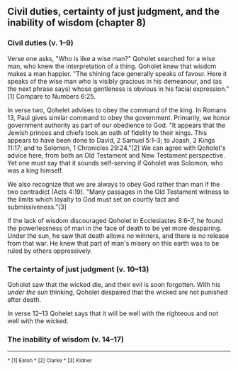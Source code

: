 ## Civil duties, certainty of just judgment, and the inability of wisdom (chapter 8)

### Civil duties (v. 1–9)

Verse one asks, "Who is like a wise man?" Qoholet searched for a wise man, who knew the interpretation of a thing. Qoholet knew that wisdom makes a man happier. "The shining face generally speaks of favour. Here it speaks of the wise man who is visibly gracious in his demeanour, and (as the next phrase says) whose gentleness is obvious in his facial expression."[1] Compare to Numbers 6:25.

In verse two, Qohelet advises to obey the command of the king. In Romans 13, Paul gives similar command to obey the government. Primarily, we honor government authority as part of our obedience to God. "It appears that the Jewish princes and chiefs took an oath of fidelity to their kings. This appears to have been done to David, 2 Samuel 5:1–3; to Joash, 2 Kings 11:17; and to Solomon, 1 Chronicles 29:24."[2] We can agree with Qoholet's advice here, from both an Old Testament and New Testament perspective. Yet one must say that it sounds self-serving if Qoholet was Solomon, who was a king himself.

We also recognize that we are always to obey God rather than man if the two contradict (Acts 4:19). "Many passages in the Old Testament witness to the limits which loyalty to God must set on courtly tact and submissiveness."[3]

<!-- "The highest wisdom is submission to things as they are ... Yet in doing all this there will abide in the heart the recognition of abounding injustice." (Morgan)-->

If the lack of wisdom discouraged Qoholet in Ecclesiastes 8:6–7, he found the powerlessness of man in the face of death to be yet more despairing. Under the sun, he saw that death allows no winners, and there is no release from that war. He knew that part of man's misery on this earth was to be ruled by others oppressively.

### The certainty of just judgment (v. 10–13)

Qoholet saw that the wicked die, and their evil is soon forgotten. With his _under the sun_ thinking, Qoholet despaired that the wicked are not punished after death.

In verse 12–13 Qohelet says that it will be well with the righteous and not well with the wicked.

### The inability of wisdom (v. 14–17)

-------------------------------------

<small>
* [1] Eaton
* [2] Clarke
* [3] Kidner
</small>


